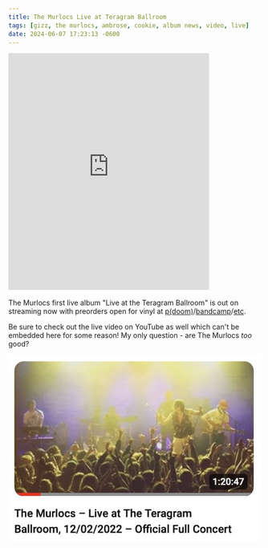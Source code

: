 ```yaml
---
title: The Murlocs Live at Teragram Ballroom
tags: [gizz, the murlocs, ambrose, cookie, album news, video, live]
date: 2024-06-07 17:23:13 -0600
---
```

<iframe loading="lazy" style="border: 0; width: 400px; height: 472px;" src="https://bandcamp.com/EmbeddedPlayer/album=2284603379/size=large/bgcol=ffffff/linkcol=0687f5/artwork=small/transparent=true/" seamless><a href="https://themurlocs.bandcamp.com/album/live-at-teragram-ballroom">Live at Teragram Ballroom by The Murlocs</a></iframe>

The Murlocs first live album "Live at the Teragram Ballroom" is out on streaming now with preorders open for vinyl at [p(doom)](https://pdoomrecords.com/products/live-at-the-teragram-ballroom)/[bandcamp](https://themurlocs.bandcamp.com/album/live-at-teragram-ballroom)/[etc](https://atorecords-ffm.com/live-teragram).

Be sure to check out the live video on YouTube as well which can't be embedded here for some reason! My only question - are The Murlocs _too_ good?

[![link to the murlocs live at teragram ballroom youtube video](/assets/img/news/murlocs-teragram-ballroom.jpg)](https://www.youtube.com/watch?v=H9P_k0zVq0M)
